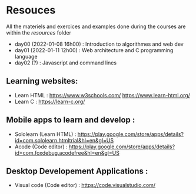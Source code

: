 # Resouces

All the materiels and exercices and examples done during the courses are within the *resources* folder

- day00 (2022-01-08 16h00) : Introduction to algorithmes and web dev
- day01 (2022-01-11 12h00) : Web architecture and C programming language
- day02 (?) : Javascript and command lines

## Learning websites:
- Learn HTML :
https://www.w3schools.com/
https://www.learn-html.org/
- Learn C :
https://learn-c.org/

## Mobile apps to learn and develop :
- Sololearn (Learn HTML) :
https://play.google.com/store/apps/details?id=com.sololearn.htmltrial&hl=en&gl=US
- Acode (Code editor) :
https://play.google.com/store/apps/details?id=com.foxdebug.acodefree&hl=en&gl=US

## Desktop Developement Applications :
- Visual code (Code editor) : 
https://code.visualstudio.com/
